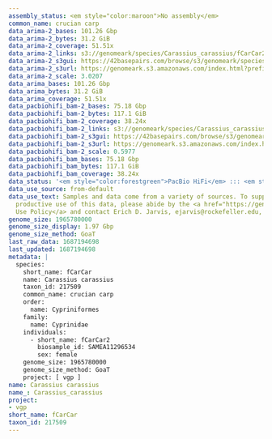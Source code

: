 ```yaml
---
assembly_status: <em style="color:maroon">No assembly</em>
common_name: crucian carp
data_arima-2_bases: 101.26 Gbp
data_arima-2_bytes: 31.2 GiB
data_arima-2_coverage: 51.51x
data_arima-2_links: s3://genomeark/species/Carassius_carassius/fCarCar2/genomic_data/arima/<br>
data_arima-2_s3gui: https://42basepairs.com/browse/s3/genomeark/species/Carassius_carassius/fCarCar2/genomic_data/arima/
data_arima-2_s3url: https://genomeark.s3.amazonaws.com/index.html?prefix=species/Carassius_carassius/fCarCar2/genomic_data/arima/
data_arima-2_scale: 3.0207
data_arima_bases: 101.26 Gbp
data_arima_bytes: 31.2 GiB
data_arima_coverage: 51.51x
data_pacbiohifi_bam-2_bases: 75.18 Gbp
data_pacbiohifi_bam-2_bytes: 117.1 GiB
data_pacbiohifi_bam-2_coverage: 38.24x
data_pacbiohifi_bam-2_links: s3://genomeark/species/Carassius_carassius/fCarCar2/genomic_data/pacbio_hifi/<br>
data_pacbiohifi_bam-2_s3gui: https://42basepairs.com/browse/s3/genomeark/species/Carassius_carassius/fCarCar2/genomic_data/pacbio_hifi/
data_pacbiohifi_bam-2_s3url: https://genomeark.s3.amazonaws.com/index.html?prefix=species/Carassius_carassius/fCarCar2/genomic_data/pacbio_hifi/
data_pacbiohifi_bam-2_scale: 0.5977
data_pacbiohifi_bam_bases: 75.18 Gbp
data_pacbiohifi_bam_bytes: 117.1 GiB
data_pacbiohifi_bam_coverage: 38.24x
data_status: '<em style="color:forestgreen">PacBio HiFi</em> ::: <em style="color:forestgreen">Arima</em>'
data_use_source: from-default
data_use_text: Samples and data come from a variety of sources. To support fair and
  productive use of this data, please abide by the <a href="https://genome10k.soe.ucsc.edu/data-use-policies/">Data
  Use Policy</a> and contact Erich D. Jarvis, ejarvis@rockefeller.edu, with any questions.
genome_size: 1965780000
genome_size_display: 1.97 Gbp
genome_size_method: GoaT
last_raw_data: 1687194698
last_updated: 1687194698
metadata: |
  species:
    short_name: fCarCar
    name: Carassius carassius
    taxon_id: 217509
    common_name: crucian carp
    order:
      name: Cypriniformes
    family:
      name: Cyprinidae
    individuals:
      - short_name: fCarCar2
        biosample_id: SAMEA11296534
        sex: female
    genome_size: 1965780000
    genome_size_method: GoaT
    project: [ vgp ]
name: Carassius carassius
name_: Carassius_carassius
project:
- vgp
short_name: fCarCar
taxon_id: 217509
---
```

